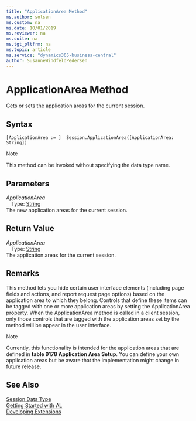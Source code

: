 ```yaml
---
title: "ApplicationArea Method"
ms.author: solsen
ms.custom: na
ms.date: 10/01/2019
ms.reviewer: na
ms.suite: na
ms.tgt_pltfrm: na
ms.topic: article
ms.service: "dynamics365-business-central"
author: SusanneWindfeldPedersen
---
```

[//]: # (START>DO_NOT_EDIT)
[//]: # (IMPORTANT:Do not edit any of the content between here and the END>DO_NOT_EDIT.)
[//]: # (Any modifications should be made in the .xml files in the ModernDev repo.)
# ApplicationArea Method
Gets or sets the application areas for the current session.


## Syntax
```
[ApplicationArea := ]  Session.ApplicationArea([ApplicationArea: String])
```
> [!NOTE]  
> This method can be invoked without specifying the data type name.  
## Parameters
*ApplicationArea*  
&emsp;Type: [String](../string/string-data-type.md)  
The new application areas for the current session.  


## Return Value
*ApplicationArea*  
&emsp;Type: [String](../string/string-data-type.md)  
The application areas for the current session.  


[//]: # (IMPORTANT: END>DO_NOT_EDIT)

## Remarks  
 This method lets you hide certain user interface elements (including page fields and actions, and report request page options) based on the application area to which they belong. Controls that define these items can be tagged with one or more application areas by setting the ApplicationArea property. When the ApplicationArea method is called in a client session, only those controls that are tagged with the application areas set by the method will be appear in the user interface.  
  
> [!NOTE]  
>  Currently, this functionality is intended for the application areas that are defined in **table 9178 Application Area Setup**. You can define your own application areas but be aware that the implementation might change in future release.  

## See Also
[Session Data Type](session-data-type.md)  
[Getting Started with AL](../../devenv-get-started.md)  
[Developing Extensions](../../devenv-dev-overview.md)